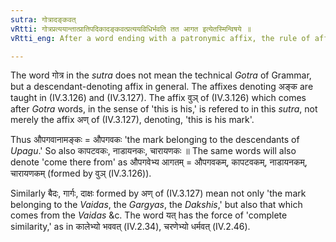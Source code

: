 ```yaml
---
sutra: गोत्रादङ्कवत्
vRtti: गोत्रप्रत्ययान्तात्प्रातिपदिकादङ्कवत्प्रत्ययविधिर्भवति तत आगत इत्येतस्मिन्विषये ॥
vRtti_eng: After a word ending with a patronymic affix, the rule of affix in the sense of 'thence come,' is like that relating to the affix denoting 'its mark.'

---
```

The word गोत्र in the _sutra_ does not mean the technical _Gotra_ of Grammar, but a descendant-denoting affix in general. The affixes denoting अङ्क are taught in (IV.3.126) and (IV.3.127). The affix वुञ् of (IV.3.126) which comes after _Gotra_ words, in the sense of 'this is his,' is refered to in this _sutra_, not merely the affix अण् of (IV.3.127), denoting, 'this is his mark'.

Thus औपगवानामङ्कः = औपगवकः 'the mark belonging to the descendants of _Upagu_.' So also कापटवकः, नाडायनकः, चारायणकः ॥ The same words will also denote 'come there from' as औपगवेभ्य आगतम् = औपगवकम्, कापटवकम्, नाडायनकम्, चारायणकम् (formed by वुञ् (IV.3.126)).
 
Similarly बैदः, गार्गः, दाक्षः formed by अण् of (IV.3.127) mean not only 'the mark belonging to the _Vaidas_, the _Gargyas_, the _Dakshis_,' but also that which comes from the _Vaidas_ &c. The word यत् has the force of 'complete similarity,' as in कालेभ्यो भववत् (IV.2.34), चरणेभ्यो धर्मवत् (IV.2.46).